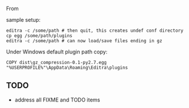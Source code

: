 From 

sample setup:

    editra -c /some/path # then quit, this creates undef conf directory
    cp egg /some/path/plugins
    editra -c /some/path # can now load/save files ending in gz

Under Windows default plugin path copy:

    COPY dist\gz_compression-0.1-py2.7.egg "%USERPROFILE%"\AppData\Roaming\Editra\plugins

## TODO

  * address all FIXME and TODO items
